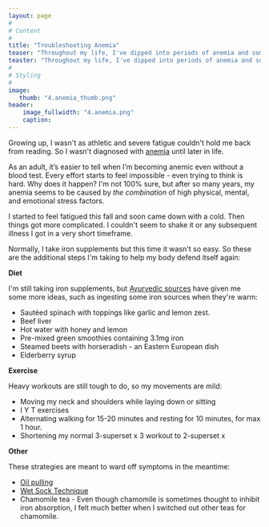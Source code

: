 ```yaml
---
layout: page
#
# Content
#
title: "Troubleshooting Anemia"
teaser: "Throughout my life, I've dipped into periods of anemia and somehow recovered. Most recently, it wasn't just fatigue; my immune system took a huge hit too."
teaster: "Throughout my life, I've dipped into periods of anemia and somehow recovered. Most recently, it wasn't just fatigue; my immune system took a huge hit too."
#
# Styling
#
image:
   thumb: "4.anemia_thumb.png"
header:
    image_fullwidth: "4.anemia.png"
    caption: 
---
```

 
Growing up, I wasn't as athletic and severe fatigue couldn't hold me back from reading. So I wasn't diagnosed with <a href="https://www.hopkinsmedicine.org/health/conditions-and-diseases/irondeficiency-anemia">anemia</a> until later in life. 

As an adult, it’s easier to tell when I’m becoming anemic even without a blood test. Every effort starts to feel impossible - even trying to think is hard. Why does it happen? I'm not 100% sure, but after so many years, my anemia seems to be caused by <i>the combination</i> of high physical, mental, and emotional stress factors.  

I started to feel fatigued this fall and soon came down with a cold. Then things got more complicated. I couldn't seem to shake it or any subsequent illness I got in a very short timeframe.

Normally, I take iron supplements but this time it wasn't so easy. So these are the additional steps I'm taking to help my body defend itself again: 

<b>Diet</b> 

I'm still taking iron supplements, but <a href="https://www.youtube.com/watch?v=8rjccoRDvJQ">Ayurvedic sources</a> have given me some more ideas, such as ingesting some iron sources when they're warm:

<ul>
    <li>Sautéed spinach with toppings like garlic and lemon zest.</li>
    <li>Beef liver</li> 
    <li>Hot water with honey and lemon</li>
    <li>Pre-mixed green smoothies containing 3.1mg iron</li>
    <li>Steamed beets with horseradish - an Eastern European dish</li> 
    <li>Elderberry syrup</li>
</ul>

<b>Exercise</b> 

Heavy workouts are still tough to do, so my movements are mild:
 
<ul>
    <li>Moving my neck and shoulders while laying down or sitting</li> 
    <li>I Y T exercises</li>
    <li>Alternating walking for 15-20 minutes and resting for 10 minutes, for max 1 hour.</li> 
    <li>Shortening my normal 3-superset x 3 workout to 2-superset x</li> 
</ul>

<b>Other</b> 

These strategies are meant to ward off symptoms in the meantime: 

<ul>
    <li><a href="https://vidyaliving.com/natural-beauty-series-oil-pulling-neem-2/">Oil pulling</a></li>
    <li><a href="https://www.healthforlifend.com/blog/doctors-blog/naturopathic-medicine-wet-sock-treatment/">Wet Sock Technique</a></li>
    <li>Chamomile tea - Even though chamomile is sometimes thought to inhibit iron absorption, I felt much better when I switched out other teas for chamomile.</li>
</ul>